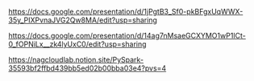 https://docs.google.com/presentation/d/1jPgtB3_Sf0-pkBFgxUqWWX-35y_PIXPvnaJVG2Qw8MA/edit?usp=sharing

https://docs.google.com/presentation/d/14ag7nMsaeGCXYMO1wP1ICt-0_fOPNiLx__zk4lyUxC0/edit?usp=sharing


https://nagcloudlab.notion.site/PySpark-35593bf2ffbd439bb5ed02b00bba03e4?pvs=4